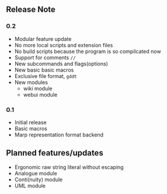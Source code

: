 ## Release Note 

### 0.2

- Modular feature update
- No more local scripts and extension files
- No build scripts because the program is so compilcated now
- Support for comments ```//```
- New subcommands and flags(options)
- New basic basic macros
- Exclusive file format, ```gddt```
- New modules
  - wiki module
  - webui module

### 0.1

- Initial release
- Basic macros
- Marp representation format backend

## Planned features/updates

- Ergonomic raw string literal without escaping
- Analogue module
- Conti(nuity) module
- UML module
